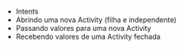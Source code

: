 - Intents
- Abrindo uma nova Activity (filha e independente)
- Passando valores para uma nova Activity
- Recebendo valores de uma Activity fechada
